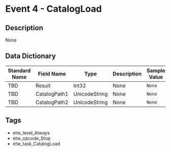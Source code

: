 # Event 4 - CatalogLoad

## Description
None

## Data Dictionary
|Standard Name|Field Name|Type|Description|Sample Value|
|---|---|---|---|---|
|TBD|Result|Int32|None|`None`|
|TBD|CatalogPath1|UnicodeString|None|`None`|
|TBD|CatalogPath2|UnicodeString|None|`None`|

## Tags
* etw_level_Always
* etw_opcode_Stop
* etw_task_CatalogLoad